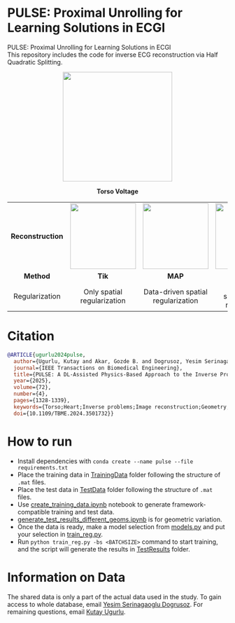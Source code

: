 # PULSE: Proximal Unrolling for Learning Solutions in ECGI
PULSE: Proximal Unrolling for Learning Solutions in ECGI  
This repository includes the code for inverse ECG reconstruction via Half Quadratic Splitting.

<div align="center">
    <img src="torso_voltage.gif" width="250px">
    <p><strong>Torso Voltage</strong></p>
</div>

<div align="center">
    <table>
        <tr>
            <td align="center"><strong>Reconstruction</strong></td>
            <td align="center"><img src="Tik.gif" width="150px"></td>
            <td align="center"><img src="MAP.gif" width="150px"></td>
            <td align="center"><img src="NN.gif" width="150px"></td>
            <td align="center"><img src="GT.gif" width="150px"></td>
        </tr>
        <tr>
            <td align="center"><strong>Method</strong></td>
            <td align="center"><strong>Tik</strong></td>
            <td align="center"><strong>MAP</strong></td>
            <td align="center"><strong>NN</strong></td>
            <td align="center"><strong>GT</strong></td>
        </tr>
        <tr>
            <td align="center">Regularization</td>
            <td align="center">Only spatial regularization</td>
            <td align="center">Data-driven spatial regularization</td>
            <td align="center">Learned spatiotemporal regularization</td>
            <td align="center">-</td>
        </tr>
    </table>
</div>

# Citation

```bibtex
@ARTICLE{ugurlu2024pulse,
  author={Ugurlu, Kutay and Akar, Gozde B. and Dogrusoz, Yesim Serinagaoglu},
  journal={IEEE Transactions on Biomedical Engineering}, 
  title={PULSE: A DL-Assisted Physics-Based Approach to the Inverse Problem of Electrocardiography}, 
  year={2025},
  volume={72},
  number={4},
  pages={1328-1339},
  keywords={Torso;Heart;Inverse problems;Image reconstruction;Geometry;Optimization;Electrocardiography;Training data;Training;Convolution;Deep learning;ECGI;inverse problem;learned priors},
  doi={10.1109/TBME.2024.3501732}}
```
# How to run 
* Install dependencies with ``conda create --name pulse --file requirements.txt``
* Place the training data in [TrainingData](TrainingData) folder following the structure of ``.mat`` files. 
* Place the test data in [TestData](TrainingData) folder following the structure of ``.mat`` files. 
* Use [create_training_data.ipynb](create_training_data.ipynb) notebook to generate framework-compatible training and test data.
*  [generate_test_results_different_geoms.ipynb](generate_test_results_different_geoms.ipynb) is for geometric variation. 
* Once the data is ready, make a model selection from [models.py](models.py) and put your selection in [train_reg.py](train.py).
* Run ```python train_reg.py -bs <BATCHSIZE>``` command to start training, and the script will generate the results in [TestResults](TestResults) folder.

# Information on Data
The shared data is only a part of the actual data used in the study. To gain access to whole database, email [Yesim Serinagaoglu Dogrusoz](mailto:yserin@metu.edu.tr). For remaining questions, email [Kutay Ugurlu](mailto:kutay.ugurlu.1@gmail.com).


